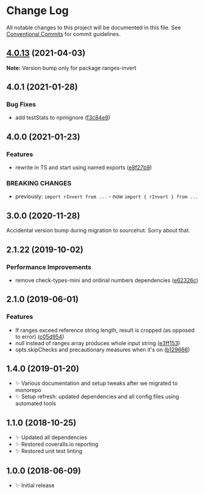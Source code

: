 # Change Log

All notable changes to this project will be documented in this file.
See [Conventional Commits](https://conventionalcommits.org) for commit guidelines.

## [4.0.13](https://github.com/codsen/codsen/compare/ranges-invert@4.0.12...ranges-invert@4.0.13) (2021-04-03)

**Note:** Version bump only for package ranges-invert





## 4.0.1 (2021-01-28)

### Bug Fixes

- add testStats to npmignore ([f3c84e9](https://github.com/codsen/codsen/commit/f3c84e95afc5514214312f913692d85b2e12eb29))

## 4.0.0 (2021-01-23)

### Features

- rewrite in TS and start using named exports ([e8f27b9](https://github.com/codsen/codsen/commit/e8f27b970a472e65d4da1d45789e867b797ca2c8))

### BREAKING CHANGES

- previously: `import rInvert from ...` - now `import { rInvert } from ...`

## 3.0.0 (2020-11-28)

Accidental version bump during migration to sourcehut. Sorry about that.

## 2.1.22 (2019-10-02)

### Performance Improvements

- remove check-types-mini and ordinal numbers dependencies ([e62326c](https://gitlab.com/codsen/codsen/commit/e62326c))

## 2.1.0 (2019-06-01)

### Features

- If ranges exceed reference string length, result is cropped (as opposed to error) ([c05d954](https://gitlab.com/codsen/codsen/commit/c05d954))
- null instead of ranges array produces whole input string ([e3ff153](https://gitlab.com/codsen/codsen/commit/e3ff153))
- opts.skipChecks and precautionary measures when it's on ([b129666](https://gitlab.com/codsen/codsen/commit/b129666))

## 1.4.0 (2019-01-20)

- ✨ Various documentation and setup tweaks after we migrated to monorepo
- ✨ Setup refresh: updated dependencies and all config files using automated tools

## 1.1.0 (2018-10-25)

- ✨ Updated all dependencies
- ✨ Restored coveralls.io reporting
- ✨ Restored unit test linting

## 1.0.0 (2018-06-09)

- ✨ Initial release
